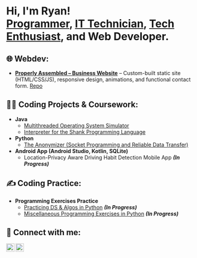 <h1>Hi, I'm Ryan! <br/><a href="https://github.com/ryan-dugan">Programmer</a>, <a href="https://www.linkedin.com/in/ryandugan1/">IT Technician</a>, <a href="https://twitter.com/ryan_dugann">Tech Enthusiast</a>, and Web Developer.</h1>

<h2>🌐 Webdev:</h2>
<ul>
  <li><b><a href="https://ryan-dugan.github.io/properlyassembled">Properly Assembled – Business Website</a></b> – Custom-built static site (HTML/CSS/JS), responsive design, animations, and functional contact form. <a href="https://github.com/ryan-dugan/properlyassembled">Repo</a></li>
</ul>


<h2>👨‍💻 Coding Projects & Coursework:</h2>

- <b>Java</b>
  - [Multithreaded Operating System Simulator](https://github.com/ryan-dugan/os_simulator)
  - [Interpreter for the Shank Programming Language](https://github.com/ryan-dugan/shank-interpreter)
- <b>Python</b>
  - [The Anonymizer (Socket Programming and Reliable Data Transfer)](https://github.com/ryan-dugan/anonymizer)
- <b>Android App (Android Studio, Kotlin, SQLite)</b>
  - Location-Privacy Aware Driving Habit Detection Mobile App <b><i>(In Progress)</b></i>

<h2>✍️ Coding Practice:</h2>

- <b>Programming Exercises Practice</b>
  - [Practicing DS & Algos in Python](https://github.com/ryan-dugan/Programming-Practice/tree/main/python-algos) <b><i>(In Progress)</b></i>
  - [Miscellaneous Programming Exercises in Python](https://github.com/ryan-dugan/Programming-Practice/tree/main/python-exercises) <b><i>(In Progress)</b></i>



<h2> 🤳 Connect with me:</h2>

[<img align="left" alt="Ryan Dugan | Twitter" width="22px" src="https://cdn.jsdelivr.net/npm/simple-icons@v3/icons/twitter.svg" />][twitter]
[<img align="left" alt="Ryan Dugan | LinkedIn" width="22px" src="https://cdn.jsdelivr.net/npm/simple-icons@v3/icons/linkedin.svg" />][linkedin]

[twitter]: https://twitter.com/ryan_dugann
[linkedin]: https://www.linkedin.com/in/ryandugan1/
